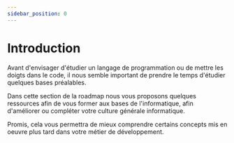 ```yaml
---
sidebar_position: 0
---
```


# Introduction

Avant d'envisager d'étudier un langage de programmation ou de mettre les doigts dans le code, il nous semble important de prendre le temps d'étudier quelques bases préalables.

Dans cette section de la roadmap nous vous proposons quelques ressources afin de vous former aux bases de l'informatique, afin d'améliorer ou compléter votre culture générale informatique.

Promis, cela vous permettra de mieux comprendre certains concepts mis en oeuvre plus tard dans votre métier de développement.